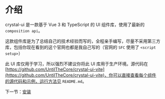 # 介绍

crystal-ui 是一款基于 Vue 3 和 TypeScript 的 UI 组件库，使用了最新的 `composition api`。

这款组件库是为了总结自己的技术经验而写的，全程亲手编写，尽量不采用第三方库，包括你现在看到的这个官网也都是我自己写的（官网的 `SFC` 使用了 `<script setup>`）

此 UI 库仅用于学习，所以强烈不建议你将此 UI 库用于生产环境。源代码在 [https://github.com/UntilTheCore/crystal-ui-vite](https://github.com/UntilTheCore/crystal-ui-vite)，你可以直接查看每个组件的源代码和示例，运行方法见 `README.md`。

下一节：[安装](#/doc/install)
